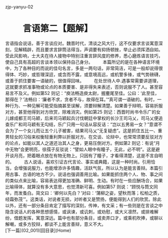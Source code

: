  <meta HTTP-EQUIV="Content-Type" CONTENT="text/html; charset=utf-8">
zjp-yanyu-02
<h1 class="break">
　　言语第二【题解】</h1>言语指会说话，善于言谈应对。魏晋时代，清谈之风大行，这不仅要求言谈寓意深刻，见解精辟，而且要求言辞筒洁得当，声调要有抑扬顿挫，举止必须挥洒自如。受此风影响，士大夫在待人接物中特别注重言辞风度的修养，悉心磨炼语言技巧，使自己具有高超的言谈本领以保持自己身分。
　　本篇所记的是在各种语言环境中，为了各种目的而说的佳句名言，多是一两句话，非常简洁，可是一般却说得很得体、巧妙，或哲理深迢，或含而不露，或意境高远，或机警多锋，或气势磅礴，或善于抓住要害一语破的，很值得回味。
　　在处世待人中.遇事常需要讲道理，这就要求抓准事物或论点的本质要害、是非得失来表述，否则说服不了人。甚至容易言不及义。例如第52 则记：“庾法畅造庾太尉，握麈尾至佳。公曰：‘此至佳，那得在？’法畅曰：‘廉者不求，贪者不与，故得在耳。’“真可谓一语破的。有时，一种行为、一种见解可能受指摘甚至误解，须要辩解清楚。如果善于辩明，容易折服对方，甚至他得到对方欣赏，除难消灾。例如第25 则记：西晋时尚书令乐广的女儿嫁成都王司马颖，后来司马颖起兵讨伐朝廷中掌权的长沙王司马乂，司马乂便追查乐广和司马颖有无勾结，乐广只用一句话从容反诘：“岂以五男易一女？”意谓不会为了一个女儿而让五个儿子被害，结果司马乂“无复疑虑”。这是抓住五比一、重男轻女的习俗来权衡轻重利弊以折服对方。在交谈、论辩中，也常常须要反驳对方的论点，如能以其人之道还治其人之身，更易压倒对方。例如第2 则记：有说“月中无物”会更明亮，徐孺子反驳说：“譬如人眼中有瞳子，无此，必不明”。这是避开谈月亮，把着眼点放在有物无物上。只因有了瞳子，才看得清楚，这是不言自明的。
　　古人说话，喜欢引证古代言论、事实或典籍，这是一种时尚。引用恰当，会增强说服力，也能增添许多情趣，活跃气氛，所以认为是能言善辩。本篇引用古事、古语的地方不少。说话也强调善用比喻。如果能抓住两个人、物、事之间的类似点来比喻，容易表达得更加准确、鲜明、生动。有时在一些应酬场合，如果比喻得体，就算没有多大意思，也觉清新可喜。例如第57 则说：“顾悦与筒文同年，而发蚤白。简文曰：‘卿何以先白？’对曰：‘蒲柳之姿，望秋而落；松柏之质，经霜弥茂’”。这类话，对说者无损，对听者又是赞扬，便能得到人们的欣赏。除此以外，还有一部分条目肯定了描写的深刻，传神，有文采；有一些则是在言谈之中隐含说话人的各种思想感情，或讽谏，或讥刺，或劝慰，或大义凛然，或排难解纷，借题发挥，寓意深远。篇中也有部分条目，或卖弄口才，或乘机吹捧，或聊以解嘲，或多方狡辩，都谈不上能言善辩，意义不大。
<br>[下一篇](02_001)[回目录](Home)
